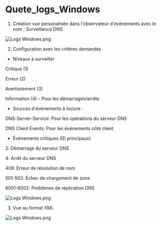# Quete_logs_Windows


1) Création vue personalisée dans l'observateur d'événements avec le nom : Surveillance DNS

![Logs Windows.png](https://github.com/Hebus79/Quetes_logs_Windows/blob/main/images/image1.png)

2) Configuration avec les critères demandés

* Niveaux à surveiller

Critique (1)

Erreur (2)

Avertissement (3)

Information (4) - Pour les démarrages/arrêts


 * Sources d'événements à inclure :

DNS-Server-Service: Pour les opérations du serveur DNS

DNS Client Events: Pour les événements côté client


 * Événements critiques (ID principaux)

2: Démarrage du serveur DNS

4: Arrêt du serveur DNS

409: Erreur de résolution de nom

501-502: Échec de chargement de zone

6001-6002: Problèmes de réplication DNS


   ![Logs Windows.png](https://github.com/Hebus79/Quetes_logs_Windows/blob/main/images/image2.png)


3) Vue au format XML

 ![Logs Windows.png](https://github.com/Hebus79/Quetes_logs_Windows/blob/main/images/image3.png)
